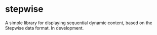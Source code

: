 stepwise
========

A simple library for displaying sequential dynamic content, based on the Stepwise data format. In development.
